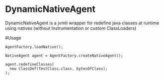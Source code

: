 # DynamicNativeAgent
DynamicNativeAgent is a jvmti wrapper for redefine java classes at runtime using natives (without Instrumentation or custom ClassLoaders)

#Usage

```
AgentFactory.loadNative();

NativeAgent agent = AgentFactory.createNativeAgent();

agent.redefineClasses(
  new ClassDef(TestClass.class, bytesOfClass);
);

```

